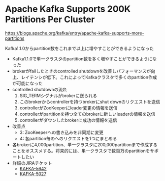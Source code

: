 Apache Kafka Supports 200K Partitions Per Cluster
==

https://blogs.apache.org/kafka/entry/apache-kafka-supports-more-partitions

Kafka1.1.0からpartition数をこれまで以上に増やすことができるようになった

* Kafka1.1.0で単一クラスタのpartition数を多く増やすことができるようになった
* brokerがfailしたときのcontrolled shutdownを改善しパフォーマンスが向上、レイテンシが低下。これによってKafkaクラスタで多くのpartition作成が可能になった
* controlled shutdownの流れ
    1. SIG_TERMシグナルがbrokerに送られる
    2. このbrokerからcontrollerを持つbrokerにshut downのリクエストを送信
    3. controllerがZooKeeperにleader変更の情報を送信
    4. controllerがpartitionを持つ全てのbrokerに新しいleaderの情報を送信
    5. controllerがダウンしたbrokerに成功の情報を送信
* 改善点
    * 3: ZooKeeperへの書き込みを非同期に変更
    * 4: 各partition毎のへのリクエストを1つにまとめる
* 各brokerに4,000partition、単一クラスタに200,000partitionまで作成することをオススメする。将来的には、単一クラスタで数百万のpartitionをサポートしたい
* 詳細のJIRAチケット
    * [KAFKA-5642](https://issues.apache.org/jira/browse/KAFKA-5642)
    * [KAFKA-5027](https://issues.apache.org/jira/browse/KAFKA-5027)

